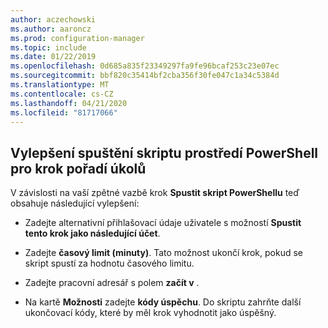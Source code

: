 ```yaml
---
author: aczechowski
ms.author: aaroncz
ms.prod: configuration-manager
ms.topic: include
ms.date: 01/22/2019
ms.openlocfilehash: 0d685a835f23349297fa9fe96bcaf253c23e07ec
ms.sourcegitcommit: bbf820c35414bf2cba356f30fe047c1a34c5384d
ms.translationtype: MT
ms.contentlocale: cs-CZ
ms.lasthandoff: 04/21/2020
ms.locfileid: "81717066"
---
```

## <a name="improvements-to-run-powershell-script-task-sequence-step"></a><a name="bkmk_posh"></a>Vylepšení spuštění skriptu prostředí PowerShell pro krok pořadí úkolů
<!--3556028-->
V závislosti na vaší zpětné vazbě krok **Spustit skript PowerShellu** teď obsahuje následující vylepšení:  

- Zadejte alternativní přihlašovací údaje uživatele s možností **Spustit tento krok jako následující účet**.  

- Zadejte **časový limit (minuty)**. Tato možnost ukončí krok, pokud se skript spustí za hodnotu časového limitu.  

- Zadejte pracovní adresář s polem **začít v** .  

- Na kartě **Možnosti** zadejte **kódy úspěchu**. Do skriptu zahrňte další ukončovací kódy, které by měl krok vyhodnotit jako úspěšný.  

